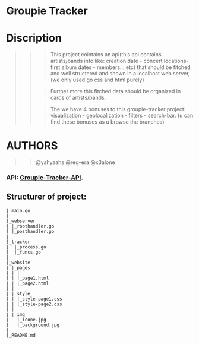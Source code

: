 # Groupie Tracker
# Discription
>>>This project cointains an api(this api contains artists/bands info like: creation date - concert locations- first album dates - members... etc) that should be fitched and well structered and shown in a localhost web server, (we only used go css and html purely)
>>
>>
>>>Further more this fitched data should be organized in cards of artists/bands.
>>
>>
>>>The we have 4 bonuses to this groupie-tracker project: visualization - geolocalization - filters - search-bar. (u can find these bonuses as u browse the branches)
# AUTHORS
>>@yahyaahs
>>@reg-era
>>@x3alone
### API: [Groupie-Tracker-API](https://groupietrackers.herokuapp.com/api).

## Structurer of project:
```
|_main.go
|
|_webserver
| |_roothandler.go
| |_posthandler.go
|  
|_tracker
|  |_process.go
|  |_funcs.go
|
|_website
| |_pages
| | |
| | |_page1.html
| | |_page2.html
| | 
| |_style
| | |_style-page1.css
| | |_style-page2.css
| |
| |_img
|   |_icone.jpg
|   |_background.jpg
|
|_README.md
```